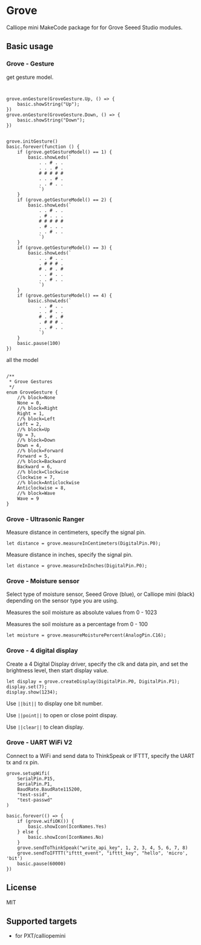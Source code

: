 # Grove

Calliope mini MakeCode package for for Grove Seeed Studio modules.

## Basic usage

### Grove - Gesture

get gesture model.

```blocks


grove.onGesture(GroveGesture.Up, () => {
    basic.showString("Up");
})
grove.onGesture(GroveGesture.Down, () => {
    basic.showString("Down");
})


grove.initGesture()
basic.forever(function () {
    if (grove.getGestureModel() == 1) {
        basic.showLeds(`
            . . # . .
            . . . # .
            # # # # #
            . . . # .
            . . # . .
            `)
    }
    if (grove.getGestureModel() == 2) {
        basic.showLeds(`
            . . # . .
            . # . . .
            # # # # #
            . # . . .
            . . # . .
            `)
    }
    if (grove.getGestureModel() == 3) {
        basic.showLeds(`
            . . # . .
            . # # # .
            # . # . #
            . . # . .
            . . # . .
            `)
    }
    if (grove.getGestureModel() == 4) {
        basic.showLeds(`
            . . # . .
            . . # . .
            # . # . #
            . # # # .
            . . # . .
            `)
    }
    basic.pause(100)
})
```
all the model
```

/**
 * Grove Gestures
 */
enum GroveGesture {
    //% block=None
    None = 0,
    //% block=Right
    Right = 1,
    //% block=Left
    Left = 2,
    //% block=Up
    Up = 3,
    //% block=Down
    Down = 4,
    //% block=Forward
    Forward = 5,
    //% block=Backward
    Backward = 6,
    //% block=Clockwise
    Clockwise = 7,
    //% block=Anticlockwise
    Anticlockwise = 8,
    //% block=Wave
    Wave = 9
}
```

### Grove - Ultrasonic Ranger

Measure distance in centimeters, specify the signal pin.

```blocks
let distance = grove.measureInCentimeters(DigitalPin.P0);
```

Measure distance in inches, specify the signal pin.

```blocks
let distance = grove.measureInInches(DigitalPin.P0);
```

### Grove - Moisture sensor

Select type of moisture sensor, Seeed Grove (blue), or Calliope mini (black) depending on the sensor type you are using.

Measures the soil moisture as absolute values from 0 - 1023

Measures the soil moisture as a percentage from 0 - 100

```blocks
let moisture = grove.measureMoisturePercent(AnalogPin.C16);
```

### Grove - 4 digital display

Create a 4 Digital Display driver, specify the clk and data pin, and set the brightness level, then start display value.

```blocks
let display = grove.createDisplay(DigitalPin.P0, DigitalPin.P1);
display.set(7);
display.show(1234);
```

Use ``||bit||`` to display one bit number.

Use ``||point||`` to open or close point dispay.

Use ``||clear||`` to clean display.

### Grove - UART WiFi V2

Connect to a WiFi and send data to ThinkSpeak or IFTTT, specify the UART tx and rx pin.

```blocks
grove.setupWifi(
    SerialPin.P15,
    SerialPin.P1,
    BaudRate.BaudRate115200,
    "test-ssid",
    "test-passwd"
)

basic.forever(() => {
    if (grove.wifiOK()) {
        basic.showIcon(IconNames.Yes)
    } else {
        basic.showIcon(IconNames.No)
    }
    grove.sendToThinkSpeak("write_api_key", 1, 2, 3, 4, 5, 6, 7, 8)
    grove.sendToIFTTT("ifttt_event", "ifttt_key", "hello", 'micro', 'bit')
    basic.pause(60000)
})
```

## License

MIT

## Supported targets

* for PXT/calliopemini

